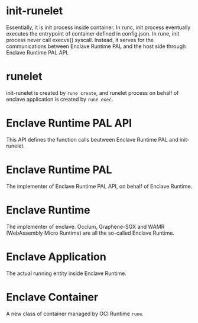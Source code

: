 # init-runelet
Essentially, it is init process inside container. In runc, init process eventually executes the entrypoint of container defined in config.json. In rune, init process never call execve() syscall. Instead, it serves for the communications between Enclave Runtime PAL and the host side through Enclave Runtime PAL API.

# runelet
init-runelet is created by `rune create`, and runelet process on behalf of enclave application is created by `rune exec`.

# Enclave Runtime PAL API
This API defines the function calls beutween Enclave Runtime PAL and init-runelet.

# Enclave Runtime PAL
The implementer of Enclave Runtime PAL API, on behalf of Enclave Runtime.

# Enclave Runtime
The implementer of enclave. Occlum, Graphene-SGX and WAMR (WebAssembly Micro Runtime) are all the so-called Enclave Runtime.

# Enclave Application
The actual running entity inside Enclave Runtime.

# Enclave Container
A new class of container managed by OCI Runtime `rune`.
